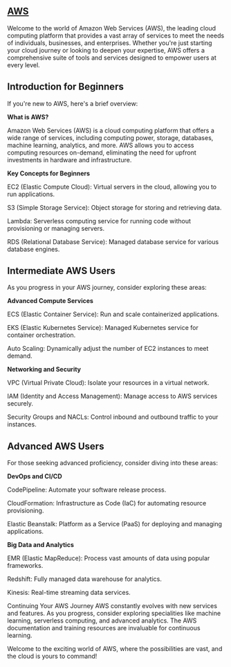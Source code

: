 ## [AWS](https://github.com/dineshrajdhanapathyDD/Cloud/tree/main/AWS) 
Welcome to the world of Amazon Web Services (AWS), the leading cloud computing platform that provides a vast array of services to meet the needs of individuals, businesses, and enterprises. Whether you're just starting your cloud journey or looking to deepen your expertise, AWS offers a comprehensive suite of tools and services designed to empower users at every level.

## Introduction for Beginners
If you're new to AWS, here's a brief overview:

**What is AWS?**

Amazon Web Services (AWS) is a cloud computing platform that offers a wide range of services, including computing power, storage, databases, machine learning, analytics, and more. AWS allows you to access computing resources on-demand, eliminating the need for upfront investments in hardware and infrastructure.

**Key Concepts for Beginners**

EC2 (Elastic Compute Cloud): Virtual servers in the cloud, allowing you to run applications.

S3 (Simple Storage Service): Object storage for storing and retrieving data.

Lambda: Serverless computing service for running code without provisioning or managing servers.

RDS (Relational Database Service): Managed database service for various database engines.

## Intermediate AWS Users

As you progress in your AWS journey, consider exploring these areas:

**Advanced Compute Services**

ECS (Elastic Container Service): Run and scale containerized applications.

EKS (Elastic Kubernetes Service): Managed Kubernetes service for container orchestration.

Auto Scaling: Dynamically adjust the number of EC2 instances to meet demand.

**Networking and Security**

VPC (Virtual Private Cloud): Isolate your resources in a virtual network.

IAM (Identity and Access Management): Manage access to AWS services securely.

Security Groups and NACLs: Control inbound and outbound traffic to your instances.

## Advanced AWS Users

For those seeking advanced proficiency, consider diving into these areas:

**DevOps and CI/CD**

CodePipeline: Automate your software release process.

CloudFormation: Infrastructure as Code (IaC) for automating resource provisioning.

Elastic Beanstalk: Platform as a Service (PaaS) for deploying and managing applications.

**Big Data and Analytics**

EMR (Elastic MapReduce): Process vast amounts of data using popular frameworks.

Redshift: Fully managed data warehouse for analytics.

Kinesis: Real-time streaming data services.

Continuing Your AWS Journey
AWS constantly evolves with new services and features. As you progress, consider exploring specialities like machine learning, serverless computing, and advanced analytics. The AWS documentation and training resources are invaluable for continuous learning.

Welcome to the exciting world of AWS, where the possibilities are vast, and the cloud is yours to command!
